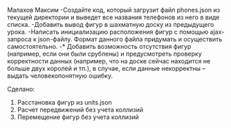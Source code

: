 Малахов Максим
-Создайте код, который загрузит файл phones.json из текущей директории и выведет все названия телефонов из него в виде списка.
-Добавить вывод фигур в шахматную доску из предыдущего урока.
-Написать инициализацию расположения фигур с помощью ajax-запроса к json-файлу. Формат данного файла придумать и осуществить самостоятельно.
-* Добавить возможность отсутствия фигур (например, если они были срублены) и предусмотреть проверку корректности данных (например, что на доске сейчас находится не больше двух королей и тп.), в случае, если данные некорректны – выдать человекопонятную ошибку.

Сделано:
1. Расстановка фигур из units.json
2. Расчет передвижений без учета коллизий
3. Перемещение фигур без учета коллизий
